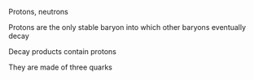 Protons, neutrons

Protons are the only stable baryon into which other baryons eventually decay

Decay products contain protons

They are made of three quarks
